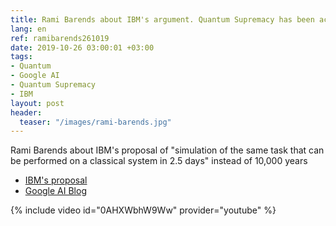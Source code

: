 ```yaml
---
title: Rami Barends about IBM's argument. Quantum Supremacy has been achieved by Google AI Quantum?
lang: en
ref: ramibarends261019
date: 2019-10-26 03:00:01 +03:00
tags:
- Quantum
- Google AI
- Quantum Supremacy
- IBM
layout: post
header:
  teaser: "/images/rami-barends.jpg"
---
```


Rami Barends about IBM's proposal of "simulation of the same task that can be performed on a classical system in 2.5 days" instead of 10,000 years

- [IBM's proposal](https://www.ibm.com/blogs/research/2019/10/on-quantum-supremacy/)
- [Google AI Blog](https://ai.googleblog.com/2019/10/quantum-supremacy-using-programmable.html)

{% include video id="0AHXWbhW9Ww" provider="youtube" %}
